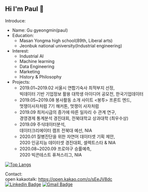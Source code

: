 ## Hi I'm Paul  👋

<!--
**Ant9615/Ant9615** is a ✨ _special_ ✨ repository because its `README.md` (this file) appears on your GitHub profile.-->
Introduce: 
+ Name: Gu gyeongmin(paul)
+ Education: 
    - Masan Yongma high school(89th, Liberal arts) 
    - Jeonbuk national university(Industrial engineering)
+ Interest: 
    - Industrial AI 
    - Machine learning
    - Data Engineering 
    - Marketing
    - History & Philosophy
+ Projects:
    - 2019.01~2019.02 서울시 연합기숙사 최적부지 선정, \
      빅데이터 기반 기업정보 활용 대학생 아이디어 공모전, 한국기업데이터
    - 2019.05~2019.08 봉사활동 소개 사이트 <봉투> 프론트 엔드, <br> 
      멋쟁이사자처럼 7기 해커톤, 멋쟁이 사자처럼 
    - 2019.09 최저시급의 증가에 따른 일자리 수 관계 연구, \
      경영경제 통계분석 경진대회, 전북대학교 상과대학 (최우수상)
    - 2019.09 주식데이터분석, \
      데이터크리에이터 캠프 전북대 예선, NIA 
    - 2020.01 질병진단을 위한 자연어 데이터셋 기획 제안, \
      2020 인공지능 데이터셋 경진대회, 셀렉트스타 & NIA 
    - 2020.08~2020.09 프로야구 승률예측, \
      2020 빅콘테스트 퓨쳐스리그, NIA


[![Top Langs](https://github-readme-stats.vercel.app/api/top-langs/?username=Ant9615&layout=compact)](https://github.com/anuraghazra/github-readme-stats)

Contact:<br>
open kakaotalk: https://open.kakao.com/o/sEeJV8dc <br>
[![Linkedin Badge](https://img.shields.io/badge/-LinkedIn-blue?style=flat-square&logo=Linkedin&logoColor=white&link=https://www.linkedin.com/in/gyeongmin-gu-0183041a8/)](https://www.linkedin.com/in/gyeongmin-gu-0183041a8/) 
[![Gmail Badge](https://img.shields.io/badge/Gmail-d14836?style=flat-square&logo=Gmail&logoColor=white&link=mailto:rudals901@gmail.com)](mailto:rudals901@gmail.com)
